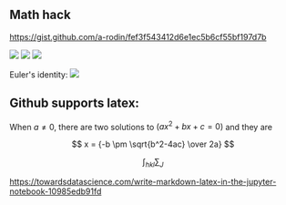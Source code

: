 ## Math hack
https://gist.github.com/a-rodin/fef3f543412d6e1ec5b6cf55bf197d7b

<img src="https://render.githubusercontent.com/render/math?math=\sum_{hkl}\sum_{J}">


<img src="https://render.githubusercontent.com/render/math?math={P(A|B)=\frac{\P(B|A)\P(A)}{\P(B|A)\P(A)\%2BP(B|\neg A)\P(\neg A)}}##gh-light-mode-only">

<img src="https://render.githubusercontent.com/render/math?math={\color{white}\P(A|B)=\frac{\P(B|A)\P(A)}{\P(B|A)\P(A)\%2BP(B|\neg A)\P(\neg A)}}#gh-dark-mode-only">

Euler's identity: <img src="https://render.githubusercontent.com/render/math?math=e^{i \pi} %2B 1 = 0">

## Github supports latex:

When $a \ne 0$, there are two solutions to $(ax^2 + bx + c = 0)$ and they are 

$$ x = {-b \pm \sqrt{b^2-4ac} \over 2a} $$

$$ \int_{hkl}\sum_{J} $$


https://towardsdatascience.com/write-markdown-latex-in-the-jupyter-notebook-10985edb91fd

